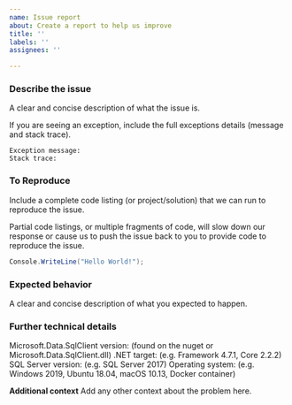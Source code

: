 ```yaml
---
name: Issue report
about: Create a report to help us improve
title: ''
labels: ''
assignees: ''

---
```


### Describe the issue
A clear and concise description of what the issue is.

If you are seeing an exception, include the full exceptions details (message and stack trace).

```
Exception message:
Stack trace:
```

### To Reproduce
Include a complete code listing (or project/solution) that we can run to reproduce the issue.

Partial code listings, or multiple fragments of code, will slow down our response or cause us to push the issue back to you to provide code to reproduce the issue.

```c#
Console.WriteLine("Hello World!");
```

### Expected behavior
A clear and concise description of what you expected to happen.

### Further technical details
Microsoft.Data.SqlClient version: (found on the nuget or Microsoft.Data.SqlClient.dll)
.NET target: (e.g. Framework 4.7.1, Core 2.2.2)
SQL Server version: (e.g. SQL Server 2017)
Operating system: (e.g. Windows 2019, Ubuntu 18.04, macOS 10.13, Docker container)

**Additional context**
Add any other context about the problem here.
